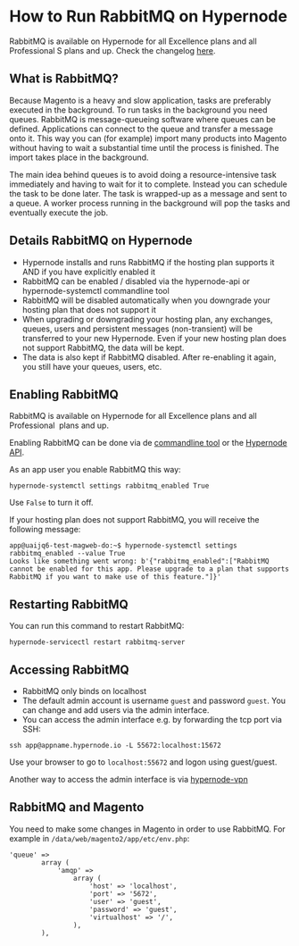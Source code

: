 <!-- source: https://support.hypernode.com/en/best-practices/database/how-to-run-rabbitmq-on-hypernode/ -->
# How to Run RabbitMQ on Hypernode

RabbitMQ is available on Hypernode for all Excellence plans and all Professional S plans and up. Check the changelog [here](https://changelog.hypernode.com/changelog/platform/release-6052-rabbitmq-on-hypernode/).


What is RabbitMQ?
-----------------

Because Magento is a heavy and slow application, tasks are preferably executed in the background. To run tasks in the background you need queues. RabbitMQ is message-queueing software where queues can be defined. Applications can connect to the queue and transfer a message onto it. This way you can (for example) import many products into Magento without having to wait a substantial time until the process is finished. The import takes place in the background.

The main idea behind queues is to avoid doing a resource-intensive task immediately and having to wait for it to complete. Instead you can schedule the task to be done later. The task is wrapped-up as a message and sent to a queue. A worker process running in the background will pop the tasks and eventually execute the job.

Details RabbitMQ on Hypernode
-----------------------------

* Hypernode installs and runs RabbitMQ if the hosting plan supports it AND if you have explicitly enabled it
* RabbitMQ can be enabled / disabled via the hypernode-api or hypernode-systemctl commandline tool
* RabbitMQ will be disabled automatically when you downgrade your hosting plan that does not support it
* When upgrading or downgrading your hosting plan, any exchanges, queues, users and persistent messages (non-transient) will be transferred to your new Hypernode. Even if your new hosting plan does not support RabbitMQ, the data will be kept.
* The data is also kept if RabbitMQ disabled. After re-enabling it again, you still have your queues, users, etc.

Enabling RabbitMQ
-----------------

RabbitMQ is available on Hypernode for all Excellence plans and all Professional  plans and up.

Enabling RabbitMQ can be done via de [commandline tool](https://support.hypernode.com/knowledgebase/hypernode-systemctl-cli-tool/) or the [Hypernode API](https://community.hypernode.io/#/Documentation/hypernode-api/README).

As an app user you enable RabbitMQ this way:

```nginx
hypernode-systemctl settings rabbitmq_enabled True
```
Use `False` to turn it off.

If your hosting plan does not support RabbitMQ, you will receive the following message:

```nginx
app@uaijq6-test-magweb-do:~$ hypernode-systemctl settings rabbitmq_enabled --value True
Looks like something went wrong: b'{"rabbitmq_enabled":["RabbitMQ cannot be enabled for this app. Please upgrade to a plan that supports RabbitMQ if you want to make use of this feature."]}'
```
Restarting RabbitMQ
-------------------

You can run this command to restart RabbitMQ:

```nginx
hypernode-servicectl restart rabbitmq-server
```
Accessing RabbitMQ
------------------

* RabbitMQ only binds on localhost
* The default admin account is username `guest` and password `guest`. You can change and add users via the admin interface.
* You can access the admin interface e.g. by forwarding the tcp port via SSH:

`ssh app@appname.hypernode.io -L 55672:localhost:15672`

Use your browser to go to `localhost:55672` and logon using guest/guest.

Another way to access the admin interface is via [hypernode-vpn](https://changelog.hypernode.com/changelog/release-6064-rabbitmq-can-be-accessed-via-the-hypernode-vpn/)

RabbitMQ and Magento
--------------------

You need to make some changes in Magento in order to use RabbitMQ. For example in `/data/web/magento2/app/etc/env.php`:

```nginx
'queue' =>
        array (
            'amqp' =>
                array (
                    'host' => 'localhost',
                    'port' => '5672',
                    'user' => 'guest',
                    'password' => 'guest',
                    'virtualhost' => '/',
                ),
        ),
```
